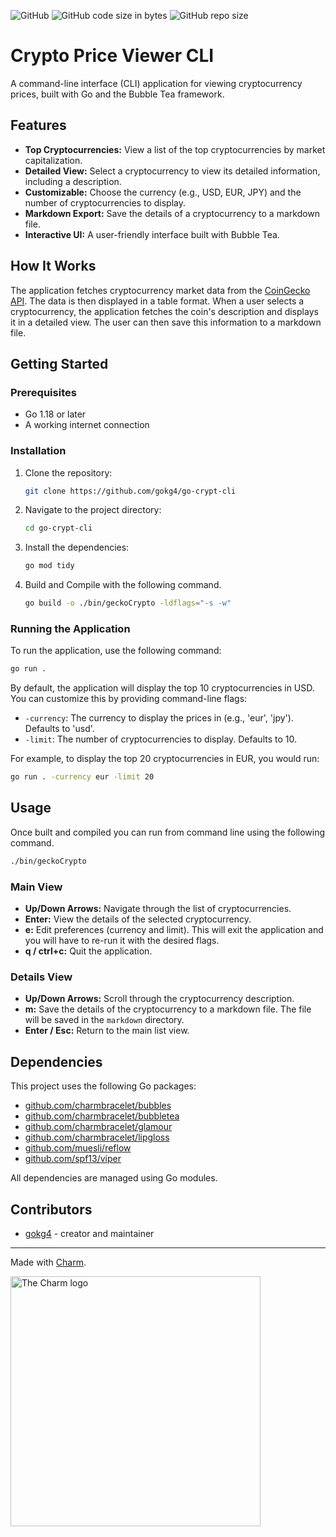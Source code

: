 ![GitHub](https://img.shields.io/github/license/gokg4/go-crypt-cli) ![GitHub code size in bytes](https://img.shields.io/github/languages/code-size/gokg4/go-crypt-cli) ![GitHub repo size](https://img.shields.io/github/repo-size/gokg4/go-crypt-cli)

# Crypto Price Viewer CLI

A command-line interface (CLI) application for viewing cryptocurrency prices, built with Go and the Bubble Tea framework.

## Features

*   **Top Cryptocurrencies:** View a list of the top cryptocurrencies by market capitalization.
*   **Detailed View:** Select a cryptocurrency to view its detailed information, including a description.
*   **Customizable:** Choose the currency (e.g., USD, EUR, JPY) and the number of cryptocurrencies to display.
*   **Markdown Export:** Save the details of a cryptocurrency to a markdown file.
*   **Interactive UI:** A user-friendly interface built with Bubble Tea.

## How It Works

The application fetches cryptocurrency market data from the [CoinGecko API](https://www.coingecko.com/en/api). The data is then displayed in a table format. When a user selects a cryptocurrency, the application fetches the coin's description and displays it in a detailed view. The user can then save this information to a markdown file.

## Getting Started

### Prerequisites

*   Go 1.18 or later
*   A working internet connection

### Installation

1.  Clone the repository:
    ```bash
    git clone https://github.com/gokg4/go-crypt-cli
    ```
2.  Navigate to the project directory:
    ```bash
    cd go-crypt-cli
    ```
3.  Install the dependencies:
    ```bash
    go mod tidy
    ```
4.  Build and Compile with the following command.
    ```bash
    go build -o ./bin/geckoCrypto -ldflags="-s -w"
    ```

### Running the Application

To run the application, use the following command:

```bash
go run .
```

By default, the application will display the top 10 cryptocurrencies in USD. You can customize this by providing command-line flags:

*   `-currency`: The currency to display the prices in (e.g., 'eur', 'jpy'). Defaults to 'usd'.
*   `-limit`: The number of cryptocurrencies to display. Defaults to 10.

For example, to display the top 20 cryptocurrencies in EUR, you would run:

```bash
go run . -currency eur -limit 20
```

## Usage

Once built and compiled you can run from command line using the following command.

```bash
./bin/geckoCrypto
```

### Main View

*   **Up/Down Arrows:** Navigate through the list of cryptocurrencies.
*   **Enter:** View the details of the selected cryptocurrency.
*   **e:** Edit preferences (currency and limit). This will exit the application and you will have to re-run it with the desired flags.
*   **q / ctrl+c:** Quit the application.

### Details View

*   **Up/Down Arrows:** Scroll through the cryptocurrency description.
*   **m:** Save the details of the cryptocurrency to a markdown file. The file will be saved in the `markdown` directory.
*   **Enter / Esc:** Return to the main list view.

## Dependencies

This project uses the following Go packages:

*   [github.com/charmbracelet/bubbles](https://github.com/charmbracelet/bubbles)
*   [github.com/charmbracelet/bubbletea](https://github.com/charmbracelet/bubbletea)
*   [github.com/charmbracelet/glamour](https://github.com/charmbracelet/glamour)
*   [github.com/charmbracelet/lipgloss](https://github.com/charmbracelet/lipgloss)
*   [github.com/muesli/reflow](https://github.com/muesli/reflow)
*   [github.com/spf13/viper](https://github.com/spf13/viper)

All dependencies are managed using Go modules.

## Contributors

- [gokg4](https://github.com/gokg4) - creator and maintainer

***

Made with [Charm](https://charm.sh/libs/).

<a href="https://charm.sh/"><img alt="The Charm logo" src="https://stuff.charm.sh/charm-badge.jpg" width="400"></a>